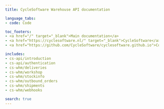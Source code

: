 ```yaml
---
title: CycleSoftware Warehouse API documentation

language_tabs:
- code: Code

toc_footers:
- <a href="/" target="_blank">Main documentation</a>
- <a href="https://cyclesoftware.nl/" target="_blank">CycleSoftware</a>
- <a href="https://github.com/CycleSoftware/cyclesoftware.github.io">Contributing to the Docs</a>

includes:
- cs-api/introduction
- cs-api/authentication
- cs-whm/deliveries
- cs-whm/workshop
- cs-whm/stockinfo
- cs-whm/outbound_orders
- cs-whm/shipments
- cs-whm/webhooks

search: true
---
```

